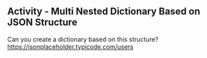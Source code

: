 
## Activity - Multi Nested Dictionary Based on JSON Structure


Can you create a dictionary based on this structure? https://jsonplaceholder.typicode.com/users
